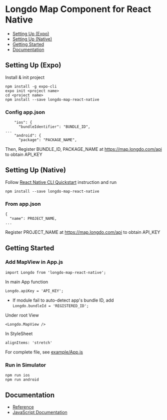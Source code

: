 # Longdo Map Component for React Native 
- [Setting Up (Expo)](getting-started-expo)
- [Setting Up (Native)](-native)
- [Getting Started](getting-started)
- [Documentation](#documentation)
## Setting Up (Expo)
Install & init project
```
npm install -g expo-cli
expo init <project name>
cd <project name>
npm install --save longdo-map-react-native
```
### Config app.json
```
    "ios": {
      "bundleIdentifier": "BUNDLE_ID",
...
    "android": {
      "package": "PACKAGE_NAME",
```
Then, Register BUNDLE_ID, PACKAGE_NAME at https://map.longdo.com/api to obtain API_KEY

## Setting Up (Native)
Follow [React Native CLI Quickstart](https://reactnative.dev/docs/environment-setup) instruction and run
```
npm install --save longdo-map-react-native
```
### From app.json
```
{
  "name": PROJECT_NAME,
...
```
Register PROJECT_NAME at https://map.longdo.com/api to obtain API_KEY
## Getting Started
### Add MapView in App.js
```
import Longdo from 'longdo-map-react-native';
```
In main App function
```
Longdo.apiKey = 'API_KEY';
```
* If module fail to auto-detect app's bundle ID, add  
  `Longdo.bundleId = 'REGISTERED_ID';`

Under root View
```
<Longdo.MapView />
```
In StyleSheet
```
alignItems: 'stretch'
```
For complete file, see [example/App.js](example/App.js)
### Run in Simulator  
```
npm run ios
npm run android
```
## Documentation
- [Reference](https://api.longdo.com/doc/react-native.php)
- [JavaScript Documentation](https://map.longdo.com/docs/)